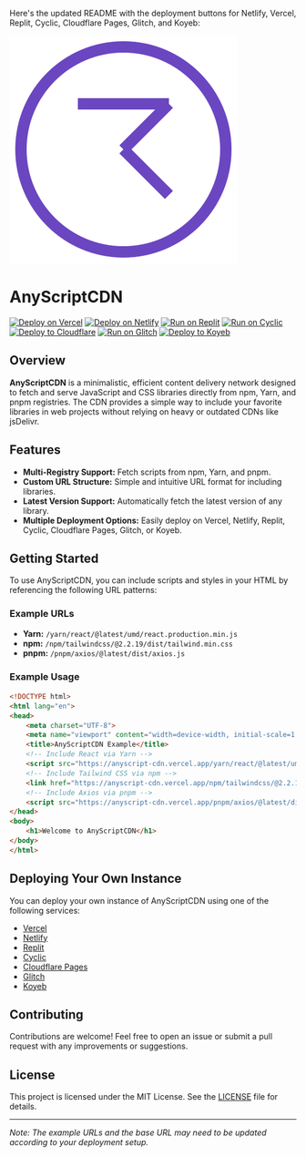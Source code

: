Here's the updated README with the deployment buttons for Netlify, Vercel, Replit, Cyclic, Cloudflare Pages, Glitch, and Koyeb:

<img src="/assets/logo.svg" alt="Logo" class="">

# AnyScriptCDN

[![Deploy on Vercel](https://vercel.com/button)](https://vercel.com/new/git/external?repository-url=https://github.com/linuxfandudeguy/anyscriptCDN)
[![Deploy on Netlify](https://www.netlify.com/img/deploy/button.svg)](https://app.netlify.com/start/deploy?repository=https://github.com/linuxfandudeguy/anyscriptCDN)
[![Run on Replit](https://raw.githubusercontent.com/BinBashBanana/deploy-buttons/master/buttons/remade/replit.svg)](https://replit.com/github/linuxfandudeguy/anyscriptCDN)
[![Run on Cyclic](https://raw.githubusercontent.com/BinBashBanana/deploy-buttons/master/buttons/official/cyclic.svg)](https://app.cyclic.sh/api/app/deploy/linuxfandudeguy/anyscriptCDN)
[![Deploy to Cloudflare](https://raw.githubusercontent.com/z1g-project/terbium/main/static/resources/cflogo.png)](https://github.com/linuxfandudeguy/anyscriptCDN/wiki/Deploy-to-Cloudflare-Pages)
[![Run on Glitch](https://raw.githubusercontent.com/BinBashBanana/deploy-buttons/master/buttons/official/glitch.svg)](https://glitch.com/edit/#!/import/github/linuxfandudeguy/anyscriptCDN)
[![Deploy to Koyeb](https://binbashbanana.github.io/deploy-buttons/buttons/remade/koyeb.svg)](https://app.koyeb.com/deploy?type=git&repository=github.com/linuxfandudeguy/anyscriptCDN&branch=main&name=anyscriptCDN)

## Overview

**AnyScriptCDN** is a minimalistic, efficient content delivery network designed to fetch and serve JavaScript and CSS libraries directly from npm, Yarn, and pnpm registries. The CDN provides a simple way to include your favorite libraries in web projects without relying on heavy or outdated CDNs like jsDelivr.

## Features

- **Multi-Registry Support:** Fetch scripts from npm, Yarn, and pnpm.
- **Custom URL Structure:** Simple and intuitive URL format for including libraries.
- **Latest Version Support:** Automatically fetch the latest version of any library.
- **Multiple Deployment Options:** Easily deploy on Vercel, Netlify, Replit, Cyclic, Cloudflare Pages, Glitch, or Koyeb.

## Getting Started

To use AnyScriptCDN, you can include scripts and styles in your HTML by referencing the following URL patterns:

### Example URLs

- **Yarn:** `/yarn/react/@latest/umd/react.production.min.js`
- **npm:** `/npm/tailwindcss/@2.2.19/dist/tailwind.min.css`
- **pnpm:** `/pnpm/axios/@latest/dist/axios.js`

### Example Usage

```html
<!DOCTYPE html>
<html lang="en">
<head>
    <meta charset="UTF-8">
    <meta name="viewport" content="width=device-width, initial-scale=1.0">
    <title>AnyScriptCDN Example</title>
    <!-- Include React via Yarn -->
    <script src="https://anyscript-cdn.vercel.app/yarn/react/@latest/umd/react.production.min.js"></script>
    <!-- Include Tailwind CSS via npm -->
    <link href="https://anyscript-cdn.vercel.app/npm/tailwindcss/@2.2.19/dist/tailwind.min.css" rel="stylesheet">
    <!-- Include Axios via pnpm -->
    <script src="https://anyscript-cdn.vercel.app/pnpm/axios/@latest/dist/axios.js"></script>
</head>
<body>
    <h1>Welcome to AnyScriptCDN</h1>
</body>
</html>
```

## Deploying Your Own Instance

You can deploy your own instance of AnyScriptCDN using one of the following services:

- [Vercel](https://vercel.com/new/git/external?repository-url=https://github.com/linuxfandudeguy/anyscriptCDN)
- [Netlify](https://app.netlify.com/start/deploy?repository=https://github.com/linuxfandudeguy/anyscriptCDN)
- [Replit](https://replit.com/github/linuxfandudeguy/anyscriptCDN)
- [Cyclic](https://app.cyclic.sh/api/app/deploy/linuxfandudeguy/anyscriptCDN)
- [Cloudflare Pages](https://github.com/linuxfandudeguy/anyscriptCDN/wiki/Deploy-to-Cloudflare-Pages)
- [Glitch](https://glitch.com/edit/#!/import/github/linuxfandudeguy/anyscriptCDN)
- [Koyeb](https://app.koyeb.com/deploy?type=git&repository=github.com/linuxfandudeguy/anyscriptCDN&branch=main&name=anyscriptCDN)

## Contributing

Contributions are welcome! Feel free to open an issue or submit a pull request with any improvements or suggestions.

## License

This project is licensed under the MIT License. See the [LICENSE](LICENSE) file for details.

---

*Note: The example URLs and the base URL may need to be updated according to your deployment setup.*
